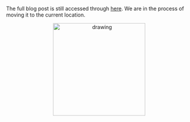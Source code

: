 The full blog post is still accessed through [here](https://www.1onepsilon.com/single-post/2017/04/07/Guessing-in-Multiple-Choice-Exams---Part-I). We are in the process of moving it to the current location.

<center>
 <img class = "blog-inline-image" src="https://es-app.com/assets/32uic2.png" alt="drawing" width="250px"/>
</center> 